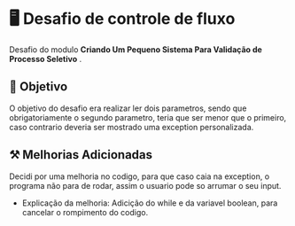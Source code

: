 # 🖥️ Desafio de controle de fluxo 

Desafio do modulo **Criando Um Pequeno Sistema Para Validação de Processo Seletivo** .

## 🚀 Objetivo

O objetivo do desafio era realizar ler dois parametros, sendo que obrigatoriamente o segundo parametro, teria que ser menor que o primeiro, caso contrario deveria ser mostrado uma exception personalizada.

## ⚒️ Melhorias Adicionadas
Decidi por uma melhoria no codigo, para que caso caia na exception, o programa não para de rodar, assim o usuario pode so arrumar o seu input.
- Explicação da melhoria: Adicição do while e da variavel boolean, para cancelar o rompimento do codigo.
